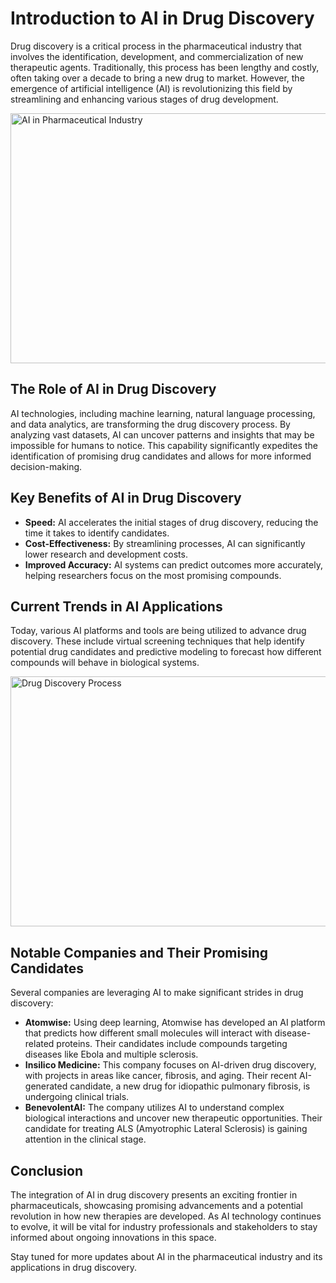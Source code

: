 <h1>Introduction to AI in Drug Discovery</h1>
<p>Drug discovery is a critical process in the pharmaceutical industry that involves the identification, development, and commercialization of new therapeutic agents. Traditionally, this process has been lengthy and costly, often taking over a decade to bring a new drug to market. However, the emergence of artificial intelligence (AI) is revolutionizing this field by streamlining and enhancing various stages of drug development.</p>

<img src="https://res.cloudinary.com/dxyptrt7m/image/upload/v1749837398/sr0ce6gm36hr7zm6tme2.jpg" alt="AI in Pharmaceutical Industry" width="600" height="400">

<h2>The Role of AI in Drug Discovery</h2>
<p>AI technologies, including machine learning, natural language processing, and data analytics, are transforming the drug discovery process. By analyzing vast datasets, AI can uncover patterns and insights that may be impossible for humans to notice. This capability significantly expedites the identification of promising drug candidates and allows for more informed decision-making.</p>

<h2>Key Benefits of AI in Drug Discovery</h2>
<ul>
    <li><strong>Speed:</strong> AI accelerates the initial stages of drug discovery, reducing the time it takes to identify candidates.</li>
    <li><strong>Cost-Effectiveness:</strong> By streamlining processes, AI can significantly lower research and development costs.</li>
    <li><strong>Improved Accuracy:</strong> AI systems can predict outcomes more accurately, helping researchers focus on the most promising compounds.</li>
</ul>

<h2>Current Trends in AI Applications</h2>
<p>Today, various AI platforms and tools are being utilized to advance drug discovery. These include virtual screening techniques that help identify potential drug candidates and predictive modeling to forecast how different compounds will behave in biological systems.</p>

<img src="https://res.cloudinary.com/dxyptrt7m/image/upload/v1749837434/rxrbt0oq6n6utmxaezld.jpg" alt="Drug Discovery Process" width="600" height="400">

<h2>Notable Companies and Their Promising Candidates</h2>
<p>Several companies are leveraging AI to make significant strides in drug discovery:</p>
<ul>
    <li><strong>Atomwise:</strong> Using deep learning, Atomwise has developed an AI platform that predicts how different small molecules will interact with disease-related proteins. Their candidates include compounds targeting diseases like Ebola and multiple sclerosis.</li>
    <li><strong>Insilico Medicine:</strong> This company focuses on AI-driven drug discovery, with projects in areas like cancer, fibrosis, and aging. Their recent AI-generated candidate, a new drug for idiopathic pulmonary fibrosis, is undergoing clinical trials.</li>
    <li><strong>BenevolentAI:</strong> The company utilizes AI to understand complex biological interactions and uncover new therapeutic opportunities. Their candidate for treating ALS (Amyotrophic Lateral Sclerosis) is gaining attention in the clinical stage.</li>
</ul>

<h2>Conclusion</h2>
<p>The integration of AI in drug discovery presents an exciting frontier in pharmaceuticals, showcasing promising advancements and a potential revolution in how new therapies are developed. As AI technology continues to evolve, it will be vital for industry professionals and stakeholders to stay informed about ongoing innovations in this space.</p>

<p>Stay tuned for more updates about AI in the pharmaceutical industry and its applications in drug discovery.</p>